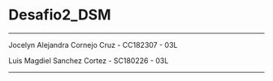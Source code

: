 # Desafio2_DSM
-------------------------------------------------------------------

Jocelyn Alejandra Cornejo Cruz - CC182307 - 03L

Luis Magdiel Sanchez Cortez    - SC180226 - 03L


-------------------------------------------------------------------

